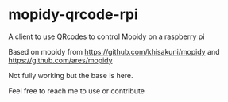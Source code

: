 # mopidy-qrcode-rpi
A client to use QRcodes to control Mopidy on a raspberry pi

Based on mopidy from https://github.com/khisakuni/mopidy and https://github.com/ares/mopidy

Not fully working but the base is here.

Feel free to reach me to use or contribute
